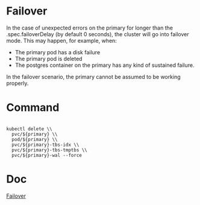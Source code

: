 
# Failover

In the case of unexpected errors on the primary for longer than the .spec.failoverDelay (by default 0 seconds), the cluster will go into failover mode. This may happen, for example, when:

- The primary pod has a disk failure
- The primary pod is deleted
- The postgres container on the primary has any kind of sustained failure.

In the failover scenario, the primary cannot be assumed to be working properly.

# Command

```

kubectl delete \\
  pvc/${primary} \\
  pod/${primary} \\
  pvc/${primary}-tbs-idx \\
  pvc/${primary}-tbs-tmptbs \\
  pvc/${primary}-wal --force

```

# Doc
[Failover](https://cloudnative-pg.io/documentation/1.25/failover/)
